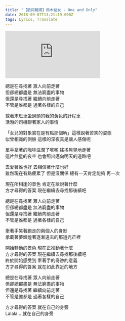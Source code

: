 ```yaml
---
title: "【歌詞翻譯】鈴木結女 - One and Only"
date: 2018-09-07T13:21:19.000Z
tags: Lyrics, Translate
---
```


<iframe title="鈴木結女 - One and Only" src="https://www.youtube.com/embed/_pBuR-q1Vmc" frameborder="0" allow="accelerometer; autoplay; clipboard-write; encrypted-media; gyroscope; picture-in-picture" allowfullscreen></iframe>

總是在尋找著 眾人向前走著
<br>但卻總都盡是 無法窮盡的事物
<br>但還是尋找著 繼續向前走著
<br>不管是誰都是 過著各樣的自己

載著末班車坐過頭的我的黃色的計程車
<br>活潑的司機聊著家人的事情

「女兒的對象實在是有點那個吶」這樣說著苦笑的姿態
<br>似曾相識的側臉 這樣的深夜真是讓人感傷呢

單手拿著的咖啡滋潤了喉嚨 搖搖晃晃地走著
<br>這片無星的夜空 也會照出邁向明天的道路吧

去愛著誰也好 去相信著什麼也好
<br>雖然現在有點疲累了 但是沒關係 總有一天肯定能夠 再一次

現在所相逢的景色 肯定在訴說著什麼
<br>方才尋得的答案 現在繼續去尋找那後續吧

總是在尋找著 眾人向前走著
<br>但卻總都盡是 無法窮盡的事物
<br>但還是尋找著 繼續向前走著
<br>不管是誰都是 過著各樣的自己

牽著手笑著跑走的兩個人的身影
<br>承載著夢輝煌著逐漸遠去的那道光芒裡

開始轉動的景色 現在正推動著什麼
<br>方才尋得的答案 現在繼續去尋找那後續吧
<br>終於開始感受到 牽著手的奇跡的意義
<br>方才尋得的答案 就在如此靠近的地方

總是在尋找著 眾人向前走著
<br>但卻總都盡是 無法窮盡的事物
<br>但還是尋找著 繼續向前走著
<br>不管是誰都是 過著各樣的自己

方才尋得的答案 就在自己的身旁
<br>Lalala… 就在自己的身旁

